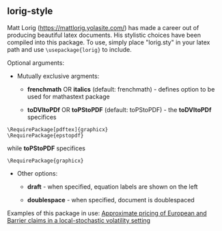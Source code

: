 ## lorig-style


Matt Lorig (https://mattlorig.yolasite.com/) has made a career out of producing beautiful latex documents. His stylistic choices have been compiled into this package. To use, simply place "lorig.sty" in your latex path and use `\usepackage{lorig}` to include.

 Optional arguments:

* Mutually exclusive argments:

    * __frenchmath__ OR __italics__   (default: frenchmath) -  defines option to be used for mathastext package

    * __toDVItoPDf__ OR __toPStoPDF__ (default: toPStoPDF)  -  the __toDVItoPDf__ specifices 

```
\RequirePackage[pdftex]{graphicx}
\RequirePackage{epstopdf}
``` 
while __toPStoPDF__ specifices 
```
\RequirePackage{graphicx}
```

* Other options:
    * __draft__       - when specified, equation labels are shown on the left

    * __doublespace__ - when specified, document is doublespaced

Examples of this package in use: 
	[Approximate pricing of European and Barrier claims in a local-stochastic volatility setting](https://arxiv.org/pdf/1610.05728.pdf)
